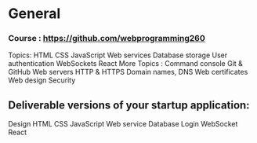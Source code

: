 # General
### Course : https://github.com/webprogramming260 
Topics: HTML CSS JavaScript Web services Database storage User authentication WebSockets React
More Topics : Command console Git & GitHub Web servers HTTP & HTTPS Domain names, DNS Web certificates Web design Security
## Deliverable versions of your startup application:
Design
HTML
CSS
JavaScript
Web service
Database
Login
WebSocket
React
